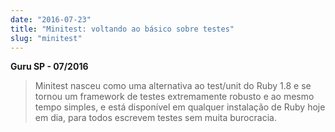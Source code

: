 ```yaml
---
date: "2016-07-23"
title: "Minitest: voltando ao básico sobre testes"
slug: "minitest"
---
```


**Guru SP - 07/2016**

> Minitest nasceu como uma alternativa ao test/unit do Ruby 1.8 e se tornou um
> framework de testes extremamente robusto e ao mesmo tempo simples, e está
> disponível em qualquer instalação de Ruby hoje em dia, para todos escrevem testes sem muita
> burocracia.

<script async class="speakerdeck-embed" data-id="c23f45851c394f78b7f13eeed3057e25" data-ratio="1.77777777777778" src="//speakerdeck.com/assets/embed.js"></script>
